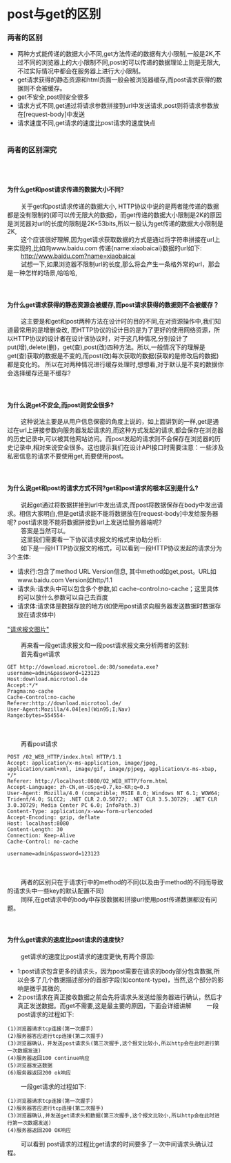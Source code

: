 # post与get的区别
### 两者的区别
* 两种方式能传递的数据大小不同,get方法传递的数据有大小限制,一般是2K,不过不同的浏览器上的大小限制不同,post的可以传递的数据理论上则是无限大,不过实际情况中都会在服务器上进行大小限制。
* get请求获得的静态资源和html页面一般会被浏览器缓存,而post请求获得的数据则不会被缓存。
* get不安全,post则安全很多
* 请求方式不同,get通过将请求参数拼接到url中发送请求,post则将请求参数放在[request-body]中发送
* 请求速度不同,get请求的速度比post请求的速度快点
&nbsp;&nbsp;&nbsp;&nbsp;&nbsp;&nbsp;&nbsp;&nbsp;<br><br>
### 两者的区别深究
&nbsp;&nbsp;&nbsp;&nbsp;&nbsp;&nbsp;&nbsp;&nbsp;<br><br>
#### 为什么get和post请求传递的数据大小不同?
&nbsp;&nbsp;&nbsp;&nbsp;&nbsp;&nbsp;&nbsp;&nbsp;关于get和post请求传递的数据大小, HTTP协议中说的是两者能传递的数据都是没有限制的(即可以传无限大的数据)，而get传递的数据大小限制是2K的原因是浏览器对url的长度的限制是2K+53bits,所以一般认为get传递的数据大小限制是2K,<br>
&nbsp;&nbsp;&nbsp;&nbsp;&nbsp;&nbsp;&nbsp;&nbsp;这个应该很好理解,因为get请求获取数据的方式是通过将字符串拼接在url上来实现的,比如向www.baidu.com 传递{name:xiaobaicai}数据的url如下:<br>
&nbsp;&nbsp;&nbsp;&nbsp;&nbsp;&nbsp;&nbsp;&nbsp;http://www.baidu.com?name=xiaobaicai<br>
&nbsp;&nbsp;&nbsp;&nbsp;&nbsp;&nbsp;&nbsp;&nbsp;试想一下,如果浏览器不限制url的长度,那么将会产生一条格外常的url，那会是一种怎样的场景,哈哈哈,<br>
&nbsp;&nbsp;&nbsp;&nbsp;&nbsp;&nbsp;&nbsp;&nbsp;<br><br>
#### 为什么get请求获得的静态资源会被缓存,而post请求获得的数据则不会被缓存？
&nbsp;&nbsp;&nbsp;&nbsp;&nbsp;&nbsp;&nbsp;&nbsp;这主要是和get和post两种方法在设计时的目的不同,在对资源操作中,我们知道最常用的是增删查改, 而HTTP协议的设计目的是为了更好的使用网络资源，所以HTTP协议的设计者在设计该协议时，对于这几种情况,分别设计了put(增),delete(删)，get(查),post(改)四种方法。所以,一般情况下的理解是 get(查)获取的数据是不变的,而post(改)每次获取的数据(获取的是修改后的数据)都是变化的。 所以在对两种情况进行缓存处理时,想想看,对于默认是不变的数据你会选择缓存还是不缓存?<br>
&nbsp;&nbsp;&nbsp;&nbsp;&nbsp;&nbsp;&nbsp;&nbsp;<br><br>
#### 为什么说get不安全,而post则安全很多?
&nbsp;&nbsp;&nbsp;&nbsp;&nbsp;&nbsp;&nbsp;&nbsp;这种说法主要是从用户信息保密的角度上说的，如上面讲到的一样,get是通过在url上拼接参数向服务器发起请求的,而这种方式发起的请求,都会保存在浏览器的历史记录中,可以被其他网站访问。而post发起的请求则不会保存在浏览器的历史记录中,相对来说安全很多。这也提示我们在设计API接口时需要注意：一些涉及私密信息的请求不要使用get,而要使用post。<br>
&nbsp;&nbsp;&nbsp;&nbsp;&nbsp;&nbsp;&nbsp;&nbsp;<br><br>
#### 为什么说get和post的请求方式不同?get和post请求的根本区别是什么?
&nbsp;&nbsp;&nbsp;&nbsp;&nbsp;&nbsp;&nbsp;&nbsp;说起get通过将数据拼接到url中发出请求,而post将数据保存在body中发出请求。相信大家明白,但是get请求能不能将数据放在[request-body]中发给服务器呢? post请求能不能将数据拼接到url上发送给服务器端呢?<br>
&nbsp;&nbsp;&nbsp;&nbsp;&nbsp;&nbsp;&nbsp;&nbsp;答案是当然可以。<br>
&nbsp;&nbsp;&nbsp;&nbsp;&nbsp;&nbsp;&nbsp;&nbsp;这里我们需要看一下协议请求报文的格式来协助分析:<br>
&nbsp;&nbsp;&nbsp;&nbsp;&nbsp;&nbsp;&nbsp;&nbsp;如下是一段HTTP协议报文的格式，可以看到一段HTTP协议发起的请求分为3个主体:<br>
* 请求行:包含了method URL Version信息, 其中method如get,post。URL如www.baidu.com Version如http/1.1
* 请求头:请求头中可以包含多个参数,如 cache-control:no-cache；这里具体的可以放什么参数可以自己去百度
* 请求体:请求体是数据存放的地方(如使用post请求向服务器发送数据时数据存放在请求体中)

["请求报文图片"](https://github.com/StrongDwarf/learning-notes/blob/master/public/img/1.png?raw=true "请求报文图片")
&nbsp;&nbsp;&nbsp;&nbsp;&nbsp;&nbsp;&nbsp;&nbsp;<br><br>
&nbsp;&nbsp;&nbsp;&nbsp;&nbsp;&nbsp;&nbsp;&nbsp;再来看一段get请求报文和一段post请求报文来分析两者的区别:<br>
&nbsp;&nbsp;&nbsp;&nbsp;&nbsp;&nbsp;&nbsp;&nbsp;首先看get请求<br>
```
GET http://download.microtool.de:80/somedata.exe?username=admin&password=123123
Host:download.microtool.de
Accept:*/*
Pragma:no-cache
Cache-Control:no-cache
Referer:http://download.microtool.de/
User-Agent:Mozilla/4.04[en](Win95;I;Nav)
Range:bytes=554554-
```
&nbsp;&nbsp;&nbsp;&nbsp;&nbsp;&nbsp;&nbsp;&nbsp;<br><br>
&nbsp;&nbsp;&nbsp;&nbsp;&nbsp;&nbsp;&nbsp;&nbsp;再看post请求<br>
```
POST /02_WEB_HTTP/index.html HTTP/1.1
Accept: application/x-ms-application, image/jpeg, application/xaml+xml, image/gif, image/pjpeg, application/x-ms-xbap, */*
Referer: http://localhost:8080/02_WEB_HTTP/form.html
Accept-Language: zh-CN,en-US;q=0.7,ko-KR;q=0.3
User-Agent: Mozilla/4.0 (compatible; MSIE 8.0; Windows NT 6.1; WOW64; Trident/4.0; SLCC2; .NET CLR 2.0.50727; .NET CLR 3.5.30729; .NET CLR 3.0.30729; Media Center PC 6.0; InfoPath.3)
Content-Type: application/x-www-form-urlencoded
Accept-Encoding: gzip, deflate
Host: localhost:8080
Content-Length: 30
Connection: Keep-Alive
Cache-Control: no-cache 
 
username=admin&password=123123
```
&nbsp;&nbsp;&nbsp;&nbsp;&nbsp;&nbsp;&nbsp;&nbsp;<br><br>
&nbsp;&nbsp;&nbsp;&nbsp;&nbsp;&nbsp;&nbsp;&nbsp;两者的区别只在于请求行中的method的不同(以及由于method的不同而导致的请求头中一些key的默认配置不同)<br>
&nbsp;&nbsp;&nbsp;&nbsp;&nbsp;&nbsp;&nbsp;&nbsp;同样,在get请求中的body中存放数据和拼接url使用post传递数据都没有问题。<br>
&nbsp;&nbsp;&nbsp;&nbsp;&nbsp;&nbsp;&nbsp;&nbsp;<br><br>
#### 为什么get请求的速度比post请求的速度快?
&nbsp;&nbsp;&nbsp;&nbsp;&nbsp;&nbsp;&nbsp;&nbsp;get请求的速度比post请求的速度更快,有两个原因:<br>
* 1:post请求包含更多的请求头，因为post需要在请求的body部分包含数据,所以会多了几个数据描述部分的首部字段(如content-type)，当然,这个部分的影响是微乎其微的,
* 2:post请求在真正接收数据之前会先将请求头发送给服务器进行确认，然后才真正发送数据。而get不需要,这是最主要的原因，下面会详细讲解
&nbsp;&nbsp;&nbsp;&nbsp;&nbsp;&nbsp;&nbsp;&nbsp;一段post请求的过程如下:<br>
```
(1)浏览器请求tcp连接(第一次握手)
(2)服务器答应进行tcp连接(第二次握手)
(3)浏览器确认，并发送post请求头(第三次握手,这个报文比较小,所以http会在此时进行第一次数据发送)
(4)服务器返回100 continue响应
(5)浏览器发送数据
(6)服务器返回200 ok响应
```
&nbsp;&nbsp;&nbsp;&nbsp;&nbsp;&nbsp;&nbsp;&nbsp;一段get请求的过程如下:<br>
```
(1)浏览器请求tcp连接(第一次握手)
(2)服务器答应进行tcp连接(第二次握手)
(3)浏览器确认,并发送get请求头和数据(第三次握手,这个报文比较小,所以http会在此时进行第一次数据发送)
(4)服务器返回200 OK响应
```
&nbsp;&nbsp;&nbsp;&nbsp;&nbsp;&nbsp;&nbsp;&nbsp;可以看到 post请求的过程比get请求的时间要多了一次中间请求头确认过程。<br>
